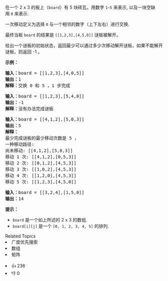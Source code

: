 <p>在一个 2 x 3 的板上（<code>board</code>）有 5 块砖瓦，用数字 <code>1~5</code> 来表示, 以及一块空缺用&nbsp;<code>0</code>&nbsp;来表示.</p>

<p>一次移动定义为选择&nbsp;<code>0</code>&nbsp;与一个相邻的数字（上下左右）进行交换.</p>

<p>最终当板&nbsp;<code>board</code>&nbsp;的结果是&nbsp;<code>[[1,2,3],[4,5,0]]</code>&nbsp;谜板被解开。</p>

<p>给出一个谜板的初始状态，返回最少可以通过多少次移动解开谜板，如果不能解开谜板，则返回 -1 。</p>

<p><strong>示例：</strong></p>

<pre>
<strong>输入：</strong>board = [[1,2,3],[4,0,5]]
<strong>输出：</strong>1
<strong>解释：</strong>交换 0 和 5 ，1 步完成
</pre>

<pre>
<strong>输入：</strong>board = [[1,2,3],[5,4,0]]
<strong>输出：</strong>-1
<strong>解释：</strong>没有办法完成谜板
</pre>

<pre>
<strong>输入：</strong>board = [[4,1,2],[5,0,3]]
<strong>输出：</strong>5
<strong>解释：</strong>
最少完成谜板的最少移动次数是 5 ，
一种移动路径:
尚未移动: [[4,1,2],[5,0,3]]
移动 1 次: [[4,1,2],[0,5,3]]
移动 2 次: [[0,1,2],[4,5,3]]
移动 3 次: [[1,0,2],[4,5,3]]
移动 4 次: [[1,2,0],[4,5,3]]
移动 5 次: [[1,2,3],[4,5,0]]
</pre>

<pre>
<strong>输入：</strong>board = [[3,2,4],[1,5,0]]
<strong>输出：</strong>14
</pre>

<p><strong>提示：</strong></p>

<ul>
	<li><code>board</code>&nbsp;是一个如上所述的 2 x 3 的数组.</li>
	<li><code>board[i][j]</code>&nbsp;是一个&nbsp;<code>[0, 1, 2, 3, 4, 5]</code>&nbsp;的排列.</li>
</ul>
<div><div>Related Topics</div><div><li>广度优先搜索</li><li>数组</li><li>矩阵</li></div></div><br><div><li>👍 236</li><li>👎 0</li></div>